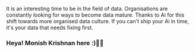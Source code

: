 It is an interesting time to be in the field of data. Organisations are constantly looking for ways to become data mature. Thanks to Ai for this shift towards more organised data culture. If you can't ship your Ai in time, it's your data that needs fixing first.


### Heya! Monish Krishnan here :)👋🌈



